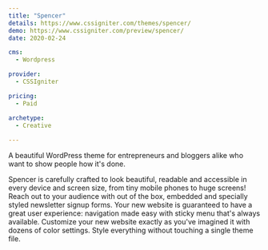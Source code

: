 ```yaml
---
title: "Spencer"
details: https://www.cssigniter.com/themes/spencer/
demo: https://www.cssigniter.com/preview/spencer/
date: 2020-02-24

cms: 
  - Wordpress

provider: 
  - CSSIgniter

pricing:
  - Paid

archetype:
  - Creative
  
---
```


A beautiful WordPress theme for entrepreneurs and bloggers alike who want to show people how it's done.

Spencer is carefully crafted to look beautiful, readable and accessible in every device and screen size, from tiny mobile phones to huge screens! Reach out to your audience with out of the box, embedded and specially styled newsletter signup forms. Your new website is guaranteed to have a great user experience: navigation made easy with sticky menu that's always available. Customize your new website exactly as you've imagined it with dozens of color settings. Style everything without touching a single theme file.

